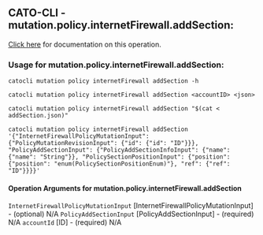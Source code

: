 
## CATO-CLI - mutation.policy.internetFirewall.addSection:
[Click here](https://api.catonetworks.com/documentation/#mutation-addSection) for documentation on this operation.

### Usage for mutation.policy.internetFirewall.addSection:

`catocli mutation policy internetFirewall addSection -h`

`catocli mutation policy internetFirewall addSection <accountID> <json>`

`catocli mutation policy internetFirewall addSection "$(cat < addSection.json)"`

`catocli mutation policy internetFirewall addSection '{"InternetFirewallPolicyMutationInput": {"PolicyMutationRevisionInput": {"id": {"id": "ID"}}}, "PolicyAddSectionInput": {"PolicyAddSectionInfoInput": {"name": {"name": "String"}}, "PolicySectionPositionInput": {"position": {"position": "enum(PolicySectionPositionEnum)"}, "ref": {"ref": "ID"}}}}'`

#### Operation Arguments for mutation.policy.internetFirewall.addSection ####
`InternetFirewallPolicyMutationInput` [InternetFirewallPolicyMutationInput] - (optional) N/A 
`PolicyAddSectionInput` [PolicyAddSectionInput] - (required) N/A 
`accountId` [ID] - (required) N/A 
